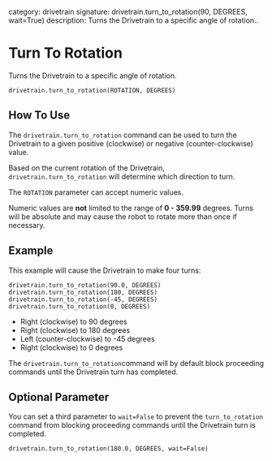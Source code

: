 category: drivetrain
signature: drivetrain.turn_to_rotation(90, DEGREES, wait=True)
description: Turns the Drivetrain to a specific angle of rotation..  

# Turn To Rotation

Turns the Drivetrain to a specific angle of rotation.

`drivetrain.turn_to_rotation(ROTATION, DEGREES)`

## How To Use

The `drivetrain.turn_to_rotation` command can be used to turn the Drivetrain to a given positive (clockwise) or negative (counter-clockwise) value.

Based on the current rotation of the Drivetrain, `drivetrain.turn_to_rotation` will determine which direction to turn.

The `ROTATION` parameter can accept numeric values.

Numeric values are **not** limited to the range of **0 - 359.99** degrees. Turns will be absolute and may cause the robot to rotate more than once if necessary.

## Example

This example will cause the Drivetrain to make four turns:

```don
drivetrain.turn_to_rotation(90.0, DEGREES)
drivetrain.turn_to_rotation(180, DEGREES)
drivetrain.turn_to_rotation(-45, DEGREES)
drivetrain.turn_to_rotation(0, DEGREES)
```

- Right (clockwise) to 90 degrees
- Right (clockwise) to 180 degrees
- Left (counter-clockwise) to -45 degrees
- Right (clockwise) to 0 degrees

The `drivetrain.turn_to_rotation`command will by default block proceeding commands until the Drivetrain turn has completed.

## Optional Parameter

You can set a third parameter to  `wait=False` to prevent the `turn_to_rotation` command from blocking proceeding commands until the Drivetrain turn is completed.

```don
drivetrain.turn_to_rotation(180.0, DEGREES, wait=False)
```

<advanced>
</advanced>
